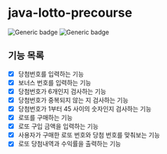 # java-lotto-precourse

![Generic badge](https://img.shields.io/badge/precourse-week3-green.svg)
![Generic badge](https://img.shields.io/badge/JDK-21-blue.svg)

## 기능 목록

- [x] 당첨번호를 입력하는 기능
- [x] 보너스 번호를 입력하는 기능
- [x] 당첨번호가 6개인지 검사하는 기능
- [x] 당첨번호가 중복되지 않는 지 검사하는 기능
- [x] 당첨번호가 1부터 45 사이의 숫자인지 검사하는 기능
- [x] 로또를 구매하는 기능
- [x] 로또 구입 금액을 입력하는 기능
- [x] 사용자가 구매한 로또 번호와 당첨 번호를 맞춰보는 기능
- [x] 로또 당첨내역과 수익률을 출력하는 기능